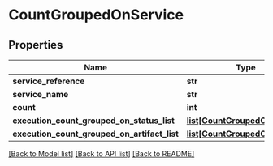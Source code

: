 # CountGroupedOnService

## Properties
Name | Type | Description | Notes
------------ | ------------- | ------------- | -------------
**service_reference** | **str** |  | [optional] 
**service_name** | **str** |  | [optional] 
**count** | **int** |  | [optional] 
**execution_count_grouped_on_status_list** | [**list[CountGroupedOnStatus]**](CountGroupedOnStatus.md) |  | [optional] 
**execution_count_grouped_on_artifact_list** | [**list[CountGroupedOnArtifact]**](CountGroupedOnArtifact.md) |  | [optional] 

[[Back to Model list]](../README.md#documentation-for-models) [[Back to API list]](../README.md#documentation-for-api-endpoints) [[Back to README]](../README.md)

